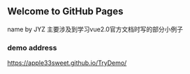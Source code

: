 ## Welcome to GitHub Pages
name by JYZ 
主要涉及到学习vue2.0官方文档时写的部分小例子

### demo address

https://apple33sweet.github.io/TryDemo/
